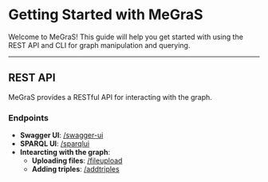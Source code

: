 # Getting Started with MeGraS

Welcome to MeGraS! This guide will help you get started with using the REST API and CLI for graph manipulation and querying.

---

## REST API

MeGraS provides a RESTful API for interacting with the graph.

### Endpoints

- **Swagger UI**: [/swagger-ui](/swagger-ui)
- **SPARQL UI**: [/sparqlui](/sparqlui)
- **Intearcting with the graph**:
	- **Uploading files**: [/fileupload](/fileupload)
	- **Adding triples**: [/addtriples](/addtriples)